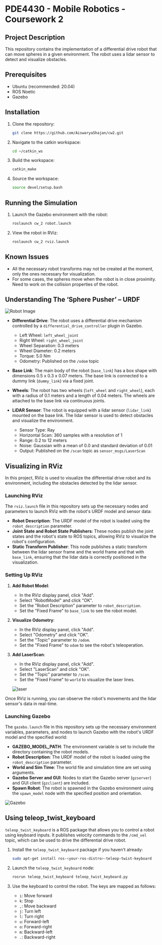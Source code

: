 # PDE4430 - Mobile Robotics - Coursework 2

## Project Description

This repository contains the implementation of a differential drive robot that can move spheres in a given environment. The robot uses a lidar sensor to detect and visualize obstacles.


## Prerequisites

- Ubuntu (recommended: 20.04)
- ROS Noetic
- Gazebo

## Installation

1. Clone the repository:
    ```bash
    git clone https://github.com/AiswaryaShajan/cw2.git
    ```

2. Navigate to the catkin workspace:
    ```bash
    cd ~/catkin_ws
    ```

3. Build the workspace:
    ```bash
    catkin_make
    ```

4. Source the workspace:
    ```bash
    source devel/setup.bash
    ```

## Running the Simulation

1. Launch the Gazebo environment with the robot:
    ```bash
    roslaunch cw_2 robot.launch
    ```

2. View the robot in RViz:
    ```bash
    roslaunch cw_2 rviz.launch
    ```

## Known Issues

- All the necessary robot transforms may not be created at the moment, only the ones necessary for visualization.
- For some cases, the spheres move when the robot is in close proximity. Need to work on the collision properties of the robot.

## Understanding The ‘Sphere Pusher’ – URDF

![Robot Image](cw_2/images/rviz.jpg)  


- **Differential Drive**: The robot uses a differential drive mechanism controlled by a `differential_drive_controller` plugin in Gazebo.
  - Left Wheel: `left_wheel_joint`
  - Right Wheel: `right_wheel_joint`
  - Wheel Separation: 0.3 meters
  - Wheel Diameter: 0.2 meters
  - Torque: 5.0 Nm
  - Odometry: Published on the `/odom` topic

- **Base Link**: The main body of the robot (`base_link`) has a box shape with dimensions 0.5 x 0.3 x 0.07 meters. The base link is connected to a dummy link (`dummy_link`) via a fixed joint.
- **Wheels**: The robot has two wheels (`left_wheel` and `right_wheel`), each with a radius of 0.1 meters and a length of 0.04 meters. The wheels are attached to the base link via continuous joints.
- **LiDAR Sensor**: The robot is equipped with a lidar sensor (`lidar_link`) mounted on the base link. The lidar sensor is used to detect obstacles and visualize the environment.
  - Sensor Type: Ray
  - Horizontal Scan: 360 samples with a resolution of 1
  - Range: 0.2 to 12 meters
  - Noise: Gaussian with a mean of 0.0 and standard deviation of 0.01
  - Output: Published on the `/scan` topic as `sensor_msgs/LaserScan`

## Visualizing in RViz

In this project, RViz is used to visualize the differential drive robot and its environment, including the obstacles detected by the lidar sensor.

### Launching RViz

The `rviz.launch` file in this repository sets up the necessary nodes and parameters to launch RViz with the robot's URDF model and sensor data:

- **Robot Description**: The URDF model of the robot is loaded using the `robot_description` parameter.
- **Joint State and Robot State Publishers**: These nodes publish the joint states and the robot's state to ROS topics, allowing RViz to visualize the robot's configuration.
- **Static Transform Publisher**: This node publishes a static transform between the lidar sensor frame and the world frame and that with `base_link`, ensuring that the lidar data is correctly positioned in the visualization.

### Setting Up RViz

1. **Add Robot Model**:
    - In the RViz display panel, click "Add".
    - Select "RobotModel" and click "OK".
    - Set the "Robot Description" parameter to `robot_description`.
    - Set the "Fixed Frame" to `base_link` to see the robot model.

2. **Visualize Odometry**:
    - In the RViz display panel, click "Add".
    - Select "Odometry" and click "OK".
    - Set the "Topic" parameter to `/odom`.
    - Set the "Fixed Frame" to `odom` to see the robot's teleoperation.

3. **Add LaserScan**:
    - In the RViz display panel, click "Add".
    - Select "LaserScan" and click "OK".
    - Set the "Topic" parameter to `/scan`.
    - Set the "Fixed Frame" to `world` to visualize the laser lines.

    ![laser](cw_2/images/rviz_laser_scan.JPG) 


Once RViz is running, you can observe the robot's movements and the lidar sensor's data in real-time.

### Launching Gazebo

The `gazebo.launch` file in this repository sets up the necessary environment variables, parameters, and nodes to launch Gazebo with the robot's URDF model and the specified world:

- **GAZEBO_MODEL_PATH**: The environment variable is set to include the directory containing the robot models.
- **Robot Description**: The URDF model of the robot is loaded using the `robot_description` parameter.
- **World and Sim Time**: The world file and simulation time are set using arguments.
- **Gazebo Server and GUI**: Nodes to start the Gazebo server (`gzserver`) and GUI client (`gzclient`) are included.
- **Spawn Robot**: The robot is spawned in the Gazebo environment using the `spawn_model` node with the specified position and orientation.

![Gazebo](cw_2/images/gazebo.jpg)


## Using teleop_twist_keyboard

`teleop_twist_keyboard` is a ROS package that allows you to control a robot using keyboard inputs. It publishes velocity commands to the `/cmd_vel` topic, which can be used to drive the differential drive robot.

1. Install the `teleop_twist_keyboard` package if you haven't already:
    ```bash
    sudo apt-get install ros-<your-ros-distro>-teleop-twist-keyboard
    ```

2. Launch the `teleop_twist_keyboard` node:
    ```bash
    rosrun teleop_twist_keyboard teleop_twist_keyboard.py
    ```

3. Use the keyboard to control the robot. The keys are mapped as follows:
    - `i`: Move forward
    - `k`: Stop
    - `,`: Move backward
    - `j`: Turn left
    - `l`: Turn right
    - `u`: Forward-left
    - `o`: Forward-right
    - `m`: Backward-left
    - `.`: Backward-right
